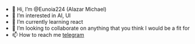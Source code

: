 - 👋 Hi, I’m @Eunoia224 (Alazar Michael)
- 👀 I’m interested in AI, UI 
- 🌱 I’m currently learning react
- 💞️ I’m looking to collaborate on anything that you think I would be a fit for
- 📫 How to reach me [telegram](https://t.me/octothorpe224)

<!---
Eunoia224/Eunoia224 is a ✨ special ✨ repository because its `README.md` (this file) appears on your GitHub profile.
You can click the Preview link to take a look at your changes.
--->

